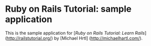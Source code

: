# Ruby on Rails Tutorial: sample application

This is the sample application for 
[*Ruby on Rails Tutorial: Learn Rails*] (http://railstutorial.org/)
by [Michael Hrtl] (http://michaelhartl.com/).

